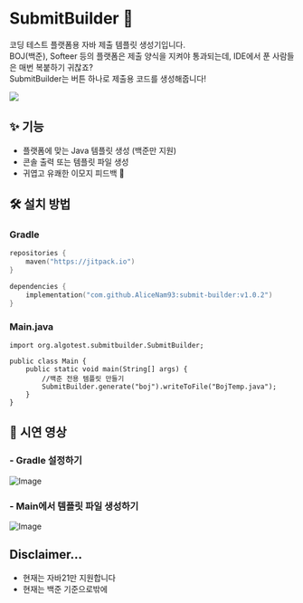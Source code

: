 
# SubmitBuilder 🚀

코딩 테스트 플랫폼용 자바 제출 템플릿 생성기입니다.  
BOJ(백준), Softeer 등의 플랫폼은 제출 양식을 지켜야 통과되는데, IDE에서 푼 사람들은 매번 복붙하기 귀찮죠?  
SubmitBuilder는 버튼 하나로 제출용 코드를 생성해줍니다!

[![](https://jitpack.io/v/AliceNam93/submit-builder.svg)](https://jitpack.io/#AliceNam93/submit-builder)

## ✨ 기능
- 플랫폼에 맞는 Java 템플릿 생성 (백준만 지원)
- 콘솔 출력 또는 템플릿 파일 생성
- 귀엽고 유쾌한 이모지 피드백 🤭

## 🛠 설치 방법

### Gradle
```kotlin
repositories {
    maven("https://jitpack.io")
}

dependencies {
    implementation("com.github.AliceNam93:submit-builder:v1.0.2")
}
```
### Main.java
```aiignore
import org.algotest.submitbuilder.SubmitBuilder;

public class Main {
    public static void main(String[] args) {
        //백준 전용 템플릿 만들기
        SubmitBuilder.generate("boj").writeToFile("BojTemp.java");
    }
}
```
## 🎥 시연 영상
### - Gradle 설정하기
![Image](https://github.com/user-attachments/assets/18dc80d6-6064-4f79-bf88-ae0dea46cf94)
### - Main에서 템플릿 파일 생성하기
![Image](https://github.com/user-attachments/assets/9d91e979-ed8e-4a18-9d70-0eaa8d8e7edd)






## Disclaimer...
- 현재는 자바21만 지원합니다
- 현재는 백준 기준으로밖에
